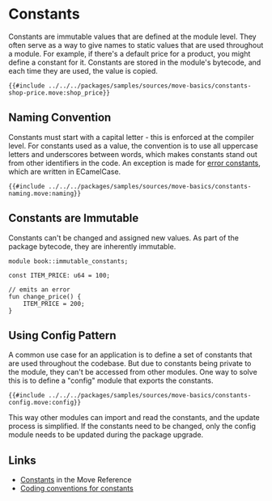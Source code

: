 # Constants

<!--

Chapter: Basic Syntax
Goal: Introduce constants.
Notes:
    - constants are immutable
    - constants are private
    - start with a capital letter always
    - stored in the bytecode (but w/o a name)
    - mention standard for naming constants

Links:
    - next section (abort and assert)
    - coding conventions (constants)
    - constants (language reference)

 -->

Constants are immutable values that are defined at the module level. They often serve as a way to
give names to static values that are used throughout a module. For example, if there's a default
price for a product, you might define a constant for it. Constants are stored in the module's
bytecode, and each time they are used, the value is copied.

```move
{{#include ../../../packages/samples/sources/move-basics/constants-shop-price.move:shop_price}}
```

## Naming Convention

Constants must start with a capital letter - this is enforced at the compiler level. For constants
used as a value, the convention is to use all uppercase letters and underscores between words, which
makes constants stand out from other identifiers in the code. An exception is made for
[error constants](./assert-and-abort.md#assert-and-abort), which are written in ECamelCase.

```move
{{#include ../../../packages/samples/sources/move-basics/constants-naming.move:naming}}
```

## Constants are Immutable

Constants can't be changed and assigned new values. As part of the package bytecode, they
are inherently immutable.

```move
module book::immutable_constants;

const ITEM_PRICE: u64 = 100;

// emits an error
fun change_price() {
    ITEM_PRICE = 200;
}
```

## Using Config Pattern

A common use case for an application is to define a set of constants that are used throughout the
codebase. But due to constants being private to the module, they can't be accessed from other
modules. One way to solve this is to define a "config" module that exports the constants.

```move
{{#include ../../../packages/samples/sources/move-basics/constants-config.move:config}}
```

This way other modules can import and read the constants, and the update process is simplified. If
the constants need to be changed, only the config module needs to be updated during the package
upgrade.

## Links

- [Constants](/reference/constants.html) in the Move Reference
- [Coding conventions for constants](./../guides/coding-conventions.md#constant)
